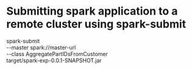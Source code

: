 

# Submitting spark application to a remote cluster using spark-submit 

spark-submit \
  --master spark://master-url \
  --class AggregatePartIDsFromCustomer \
  target/spark-exp-0.0.1-SNAPSHOT.jar